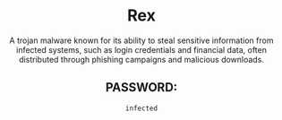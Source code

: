 <div align="center">

# Rex

A trojan malware known for its ability to steal sensitive information from infected systems, such as login credentials and financial data, often distributed through phishing campaigns and malicious downloads.

## PASSWORD:

```
infected
```

</div>
